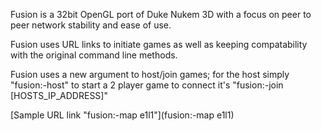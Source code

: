 
Fusion is a 32bit OpenGL port of Duke Nukem 3D with a focus on peer to peer network stability and ease of use.

Fusion uses URL links to initiate games as well as keeping compatability with the original command line methods.

Fusion uses a new argument to host/join games; 
  for the host simply "fusion:-host" to start a 2 player game
  to connect it's "fusion:-join [HOSTS_IP_ADDRESS]"
  
[Sample URL link "fusion:-map e1l1"](fusion:-map e1l1)
